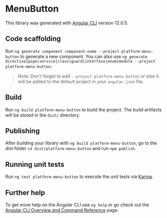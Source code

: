 # MenuButton

This library was generated with [Angular CLI](https://github.com/angular/angular-cli) version 12.0.5.

## Code scaffolding

Run `ng generate component component-name --project platform-menu-button` to generate a new component. You can also use `ng generate directive|pipe|service|class|guard|interface|enum|module --project platform-menu-button`.
> Note: Don't forget to add `--project platform-menu-button` or else it will be added to the default project in your `angular.json` file. 

## Build

Run `ng build platform-menu-button` to build the project. The build artifacts will be stored in the `dist/` directory.

## Publishing

After building your library with `ng build platform-menu-button`, go to the dist folder `cd dist/platform-menu-button` and run `npm publish`.

## Running unit tests

Run `ng test platform-menu-button` to execute the unit tests via [Karma](https://karma-runner.github.io).

## Further help

To get more help on the Angular CLI use `ng help` or go check out the [Angular CLI Overview and Command Reference](https://angular.io/cli) page.

